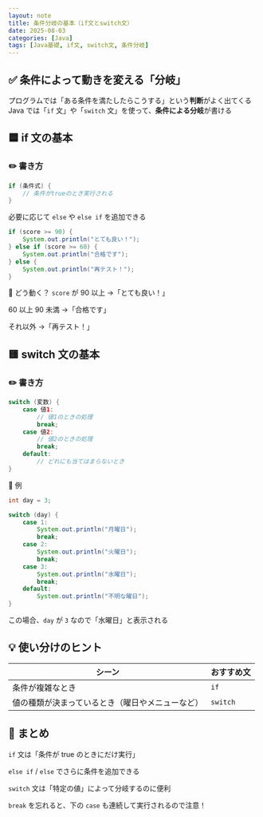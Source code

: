 ```yaml
---
layout: note
title: 条件分岐の基本（if文とswitch文）
date: 2025-08-03
categories: [Java]
tags: [Java基礎, if文, switch文, 条件分岐]
---
```


## ✅ 条件によって動きを変える「分岐」

プログラムでは「ある条件を満たしたらこうする」という**判断**がよく出てくる  
Java では「`if` 文」や「`switch` 文」を使って、**条件による分岐**が書ける

## 🟦 if 文の基本

### ✏️ 書き方

```java
if (条件式) {
    // 条件がtrueのとき実行される
}
```

必要に応じて `else` や `else if` を追加できる

```java
if (score >= 90) {
    System.out.println("とても良い！");
} else if (score >= 60) {
    System.out.println("合格です");
} else {
    System.out.println("再テスト！");
}
```

💬 どう動く？
`score` が 90 以上 →「とても良い！」

60 以上 90 未満 →「合格です」

それ以外 →「再テスト！」

## 🟨 switch 文の基本

### ✏️ 書き方

```java
switch (変数) {
    case 値1:
        // 値1のときの処理
        break;
    case 値2:
        // 値2のときの処理
        break;
    default:
        // どれにも当てはまらないとき
}
```

📘 例

```java
int day = 3;

switch (day) {
    case 1:
        System.out.println("月曜日");
        break;
    case 2:
        System.out.println("火曜日");
        break;
    case 3:
        System.out.println("水曜日");
        break;
    default:
        System.out.println("不明な曜日");
}
```

この場合、`day` が `3` なので「水曜日」と表示される

## 💡 使い分けのヒント

| シーン                                           | おすすめ文 |
| ------------------------------------------------ | ---------- |
| 条件が複雑なとき                                 | `if`       |
| 値の種類が決まっているとき（曜日やメニューなど） | `switch`   |

## 📝 まとめ

`if` 文は「条件が true のときにだけ実行」

`else if` / `else` でさらに条件を追加できる

`switch` 文は「特定の値」によって分岐するのに便利

`break` を忘れると、下の `case` も連続して実行されるので注意！
